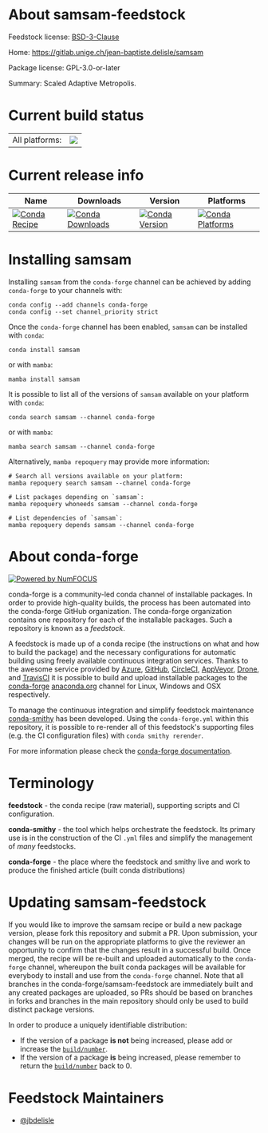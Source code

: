 About samsam-feedstock
======================

Feedstock license: [BSD-3-Clause](https://github.com/conda-forge/samsam-feedstock/blob/main/LICENSE.txt)

Home: https://gitlab.unige.ch/jean-baptiste.delisle/samsam

Package license: GPL-3.0-or-later

Summary: Scaled Adaptive Metropolis.

Current build status
====================


<table><tr><td>All platforms:</td>
    <td>
      <a href="https://dev.azure.com/conda-forge/feedstock-builds/_build/latest?definitionId=13583&branchName=main">
        <img src="https://dev.azure.com/conda-forge/feedstock-builds/_apis/build/status/samsam-feedstock?branchName=main">
      </a>
    </td>
  </tr>
</table>

Current release info
====================

| Name | Downloads | Version | Platforms |
| --- | --- | --- | --- |
| [![Conda Recipe](https://img.shields.io/badge/recipe-samsam-green.svg)](https://anaconda.org/conda-forge/samsam) | [![Conda Downloads](https://img.shields.io/conda/dn/conda-forge/samsam.svg)](https://anaconda.org/conda-forge/samsam) | [![Conda Version](https://img.shields.io/conda/vn/conda-forge/samsam.svg)](https://anaconda.org/conda-forge/samsam) | [![Conda Platforms](https://img.shields.io/conda/pn/conda-forge/samsam.svg)](https://anaconda.org/conda-forge/samsam) |

Installing samsam
=================

Installing `samsam` from the `conda-forge` channel can be achieved by adding `conda-forge` to your channels with:

```
conda config --add channels conda-forge
conda config --set channel_priority strict
```

Once the `conda-forge` channel has been enabled, `samsam` can be installed with `conda`:

```
conda install samsam
```

or with `mamba`:

```
mamba install samsam
```

It is possible to list all of the versions of `samsam` available on your platform with `conda`:

```
conda search samsam --channel conda-forge
```

or with `mamba`:

```
mamba search samsam --channel conda-forge
```

Alternatively, `mamba repoquery` may provide more information:

```
# Search all versions available on your platform:
mamba repoquery search samsam --channel conda-forge

# List packages depending on `samsam`:
mamba repoquery whoneeds samsam --channel conda-forge

# List dependencies of `samsam`:
mamba repoquery depends samsam --channel conda-forge
```


About conda-forge
=================

[![Powered by
NumFOCUS](https://img.shields.io/badge/powered%20by-NumFOCUS-orange.svg?style=flat&colorA=E1523D&colorB=007D8A)](https://numfocus.org)

conda-forge is a community-led conda channel of installable packages.
In order to provide high-quality builds, the process has been automated into the
conda-forge GitHub organization. The conda-forge organization contains one repository
for each of the installable packages. Such a repository is known as a *feedstock*.

A feedstock is made up of a conda recipe (the instructions on what and how to build
the package) and the necessary configurations for automatic building using freely
available continuous integration services. Thanks to the awesome service provided by
[Azure](https://azure.microsoft.com/en-us/services/devops/), [GitHub](https://github.com/),
[CircleCI](https://circleci.com/), [AppVeyor](https://www.appveyor.com/),
[Drone](https://cloud.drone.io/welcome), and [TravisCI](https://travis-ci.com/)
it is possible to build and upload installable packages to the
[conda-forge](https://anaconda.org/conda-forge) [anaconda.org](https://anaconda.org/)
channel for Linux, Windows and OSX respectively.

To manage the continuous integration and simplify feedstock maintenance
[conda-smithy](https://github.com/conda-forge/conda-smithy) has been developed.
Using the ``conda-forge.yml`` within this repository, it is possible to re-render all of
this feedstock's supporting files (e.g. the CI configuration files) with ``conda smithy rerender``.

For more information please check the [conda-forge documentation](https://conda-forge.org/docs/).

Terminology
===========

**feedstock** - the conda recipe (raw material), supporting scripts and CI configuration.

**conda-smithy** - the tool which helps orchestrate the feedstock.
                   Its primary use is in the construction of the CI ``.yml`` files
                   and simplify the management of *many* feedstocks.

**conda-forge** - the place where the feedstock and smithy live and work to
                  produce the finished article (built conda distributions)


Updating samsam-feedstock
=========================

If you would like to improve the samsam recipe or build a new
package version, please fork this repository and submit a PR. Upon submission,
your changes will be run on the appropriate platforms to give the reviewer an
opportunity to confirm that the changes result in a successful build. Once
merged, the recipe will be re-built and uploaded automatically to the
`conda-forge` channel, whereupon the built conda packages will be available for
everybody to install and use from the `conda-forge` channel.
Note that all branches in the conda-forge/samsam-feedstock are
immediately built and any created packages are uploaded, so PRs should be based
on branches in forks and branches in the main repository should only be used to
build distinct package versions.

In order to produce a uniquely identifiable distribution:
 * If the version of a package **is not** being increased, please add or increase
   the [``build/number``](https://docs.conda.io/projects/conda-build/en/latest/resources/define-metadata.html#build-number-and-string).
 * If the version of a package **is** being increased, please remember to return
   the [``build/number``](https://docs.conda.io/projects/conda-build/en/latest/resources/define-metadata.html#build-number-and-string)
   back to 0.

Feedstock Maintainers
=====================

* [@jbdelisle](https://github.com/jbdelisle/)


